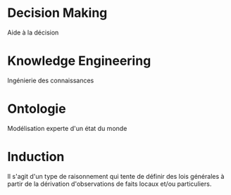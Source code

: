 # Decision Making
Aide à la décision

# Knowledge Engineering
Ingénierie des connaissances

# Ontologie
Modélisation experte d'un état du monde

# Induction
Il s'agit d'un type de raisonnement qui tente de définir des lois générales à partir de la dérivation d'observations de faits locaux et/ou particuliers.